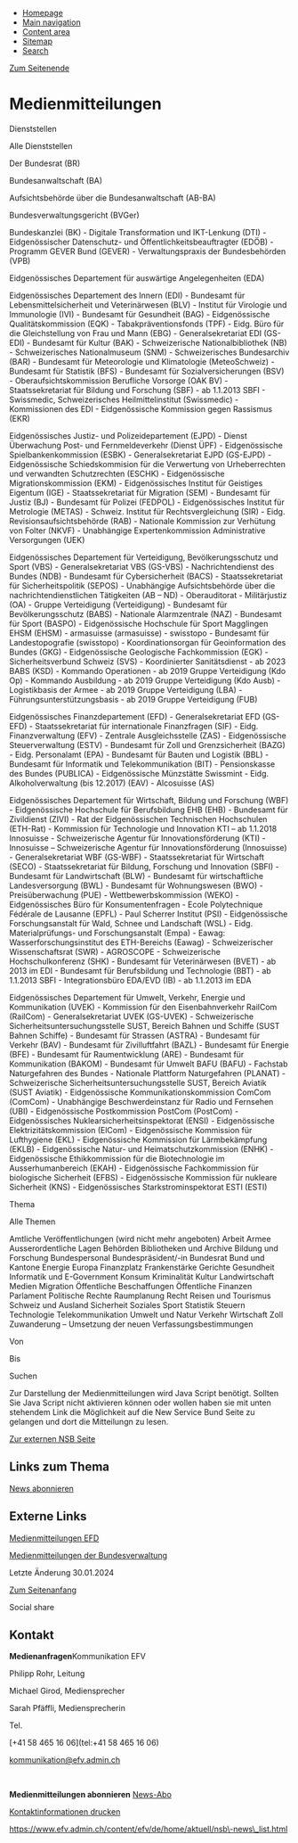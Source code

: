 <!--
                                Source URL: https://www.efv.admin.ch/efv/de/home/aktuell/nsb-news_list.html?dyn_organization=603
                                Page ID: 4
                                -->

                                

* [Homepage](/efv/de/home.html)
* [Main navigation](#main-navigation)
* [Content area](#content)
* [Sitemap](#site-map)
* [Search](#search-field)




















[Zum Seitenende](#context-sidebar)







Medienmitteilungen
==================









Dienststellen


 Alle Dienststellen
 

Der Bundesrat (BR)


Bundesanwaltschaft (BA)


Aufsichtsbehörde über die Bundesanwaltschaft (AB\-BA)


Bundesverwaltungsgericht (BVGer)


Bundeskanzlei (BK)
\- Digitale Transformation und IKT\-Lenkung (DTI)
\- Eidgenössischer Datenschutz\- und Öffentlichkeitsbeauftragter (EDÖB)
\- Programm GEVER Bund (GEVER)
\- Verwaltungspraxis der Bundesbehörden (VPB)


Eidgenössisches Departement für auswärtige Angelegenheiten (EDA)


Eidgenössisches Departement des Innern (EDI)
\- Bundesamt für Lebensmittelsicherheit und Veterinärwesen (BLV)
\- Institut für Virologie und Immunologie (IVI)
\- Bundesamt für Gesundheit (BAG)
\- Eidgenössische Qualitätskommission (EQK)
\- Tabakpräventionsfonds (TPF)
\- Eidg. Büro für die Gleichstellung von Frau und Mann (EBG)
\- Generalsekretariat EDI (GS\-EDI)
\- Bundesamt für Kultur (BAK)
\- Schweizerische Nationalbibliothek (NB)
\- Schweizerisches Nationalmuseum (SNM)
\- Schweizerisches Bundesarchiv (BAR)
\- Bundesamt für Meteorologie und Klimatologie (MeteoSchweiz)
\- Bundesamt für Statistik (BFS)
\- Bundesamt für Sozialversicherungen (BSV)
\- Oberaufsichtskommission Berufliche Vorsorge (OAK BV)
\- Staatssekretariat für Bildung und Forschung (SBF) \- ab 1\.1\.2013 SBFI
\- Swissmedic, Schweizerisches Heilmittelinstitut (Swissmedic)
\- Kommissionen des EDI
\- Eidgenössische Kommission gegen Rassismus (EKR)


Eidgenössisches Justiz\- und Polizeidepartement (EJPD)
\- Dienst Überwachung Post\- und Fernmeldeverkehr (Dienst ÜPF)
\- Eidgenössische Spielbankenkommission (ESBK)
\- Generalsekretariat EJPD (GS\-EJPD)
\- Eidgenössische Schiedskommision für die Verwertung von Urheberrechten und verwandten Schutzrechten (ESCHK)
\- Eidgenössische Migrationskommission (EKM)
\- Eidgenössisches Institut für Geistiges Eigentum (IGE)
\- Staatssekretariat für Migration (SEM)
\- Bundesamt für Justiz (BJ)
\- Bundesamt für Polizei (FEDPOL)
\- Eidgenössisches Institut für Metrologie (METAS)
\- Schweiz. Institut für Rechtsvergleichung (SIR)
\- Eidg. Revisionsaufsichtsbehörde (RAB)
\- Nationale Kommission zur Verhütung von Folter (NKVF)
\- Unabhängige Expertenkommission Administrative Versorgungen (UEK)


Eidgenössisches Departement für Verteidigung, Bevölkerungsschutz und Sport (VBS)
\- Generalsekretariat VBS (GS\-VBS)
\- Nachrichtendienst des Bundes (NDB)
\- Bundesamt für Cybersicherheit (BACS)
\- Staatssekretariat für Sicherheitspolitik (SEPOS)
\- Unabhängige Aufsichtsbehörde über die nachrichtendienstlichen Tätigkeiten (AB – ND)
\- Oberauditorat \- Militärjustiz (OA)
\- Gruppe Verteidigung (Verteidigung)
\- Bundesamt für Bevölkerungsschutz (BABS)
\- Nationale Alarmzentrale (NAZ)
\- Bundesamt für Sport (BASPO)
\- Eidgenössische Hochschule für Sport Magglingen EHSM (EHSM)
\- armasuisse (armasuisse)
\- swisstopo \- Bundesamt für Landestopografie (swisstopo)
\- Koordinationsorgan für Geoinformation des Bundes (GKG)
\- Eidgenössische Geologische Fachkommission (EGK)
\- Sicherheitsverbund Schweiz (SVS)
\- Koordinierter Sanitätsdienst \- ab 2023 BABS (KSD)
\- Kommando Operationen \- ab 2019 Gruppe Verteidigung (Kdo Op)
\- Kommando Ausbildung \- ab 2019 Gruppe Verteidigung (Kdo Ausb)
\- Logistikbasis der Armee \- ab 2019 Gruppe Verteidigung (LBA)
\- Führungsunterstützungsbasis \- ab 2019 Gruppe Verteidigung (FUB)


Eidgenössisches Finanzdepartement (EFD)
\- Generalsekretariat EFD (GS\-EFD)
\- Staatssekretariat für internationale Finanzfragen (SIF)
\- Eidg. Finanzverwaltung (EFV)
\- Zentrale Ausgleichsstelle (ZAS)
\- Eidgenössische Steuerverwaltung (ESTV)
\- Bundesamt für Zoll und Grenzsicherheit (BAZG)
\- Eidg. Personalamt (EPA)
\- Bundesamt für Bauten und Logistik (BBL)
\- Bundesamt für Informatik und Telekommunikation (BIT)
\- Pensionskasse des Bundes (PUBLICA)
\- Eidgenössische Münzstätte Swissmint
\- Eidg. Alkoholverwaltung (bis 12\.2017\) (EAV)
\- Alcosuisse (AS)


Eidgenössisches Departement für Wirtschaft, Bildung und Forschung (WBF)
\- Eidgenössische Hochschule für Berufsbildung EHB (EHB)
\- Bundesamt für Zivildienst (ZIVI)
\- Rat der Eidgenössischen Technischen Hochschulen (ETH\-Rat)
\- Kommission für Technologie und Innovation KTI – ab 1\.1\.2018 Innosuisse \- Schweizerische Agentur für Innovationsförderung (KTI)
\- Innosuisse – Schweizerische Agentur für Innovationsförderung (Innosuisse)
\- Generalsekretariat WBF (GS\-WBF)
\- Staatssekretariat für Wirtschaft (SECO)
\- Staatssekretariat für Bildung, Forschung und Innovation (SBFI)
\- Bundesamt für Landwirtschaft (BLW)
\- Bundesamt für wirtschaftliche Landesversorgung (BWL)
\- Bundesamt für Wohnungswesen (BWO)
\- Preisüberwachung (PUE)
\- Wettbewerbskommission (WEKO)
\- Eidgenössisches Büro für Konsumentenfragen
\- Ecole Polytechnique Fédérale de Lausanne (EPFL)
\- Paul Scherrer Institut (PSI)
\- Eidgenössische Forschungsanstalt für Wald, Schnee und Landschaft (WSL)
\- Eidg. Materialprüfungs\- und Forschungsanstalt (Empa)
\- Eawag: Wasserforschungsinstitut des ETH\-Bereichs (Eawag)
\- Schweizerischer Wissenschaftsrat (SWR)
\- AGROSCOPE
\- Schweizerische Hochschulkonferenz (SHK)
\- Bundesamt für Veterinärwesen (BVET) \- ab 2013 im EDI
\- Bundesamt für Berufsbildung und Technologie (BBT) \- ab 1\.1\.2013 SBFI
\- Integrationsbüro EDA/EVD (IB) \- ab 1\.1\.2013 im EDA


Eidgenössisches Departement für Umwelt, Verkehr, Energie und Kommunikation (UVEK)
\- Kommission für den Eisenbahnverkehr RailCom (RailCom)
\- Generalsekretariat UVEK (GS\-UVEK)
\- Schweizerische Sicherheitsuntersuchungsstelle SUST, Bereich Bahnen und Schiffe (SUST Bahnen Schiffe)
\- Bundesamt für Strassen (ASTRA)
\- Bundesamt für Verkehr (BAV)
\- Bundesamt für Zivilluftfahrt (BAZL)
\- Bundesamt für Energie (BFE)
\- Bundesamt für Raumentwicklung (ARE)
\- Bundesamt für Kommunikation (BAKOM)
\- Bundesamt für Umwelt BAFU (BAFU)
\- Fachstab Naturgefahren des Bundes
\- Nationale Plattform Naturgefahren (PLANAT)
\- Schweizerische Sicherheitsuntersuchungsstelle SUST, Bereich Aviatik (SUST Aviatik)
\- Eidgenössische Kommunikationskommission ComCom (ComCom)
\- Unabhängige Beschwerdeinstanz für Radio und Fernsehen (UBI)
\- Eidgenössische Postkommission PostCom (PostCom)
\- Eidgenössisches Nuklearsicherheitsinspektorat (ENSI)
\- Eidgenössische Elektrizitätskommission (ElCom)
\- Eidgenössische Kommission für Lufthygiene (EKL)
\- Eidgenössische Kommission für Lärmbekämpfung (EKLB)
\- Eidgenössische Natur\- und Heimatschutzkommission (ENHK)
\- Eidgenössische Ethikkommission für die Biotechnologie im Ausserhumanbereich (EKAH)
\- Eidgenössische Fachkommission für biologische Sicherheit (EFBS)
\- Eidgenössische Kommission für nukleare Sicherheit (KNS)
\- Eidgenössisches Starkstrominspektorat ESTI (ESTI)




Thema


 Alle Themen
 
Amtliche Veröffentlichungen (wird nicht mehr angeboten)
Arbeit
Armee
Ausserordentliche Lagen
Behörden
Bibliotheken und Archive
Bildung und Forschung
Bundespersonal
Bundespräsident/\-in
Bundesrat
Bund und Kantone
Energie
Europa
Finanzplatz
Frankenstärke
Gerichte
Gesundheit
Informatik und E\-Government
Konsum
Kriminalität
Kultur
Landwirtschaft
Medien
Migration
Öffentliche Beschaffungen
Öffentliche Finanzen
Parlament
Politische Rechte
Raumplanung
Recht
Reisen und Tourismus
Schweiz und Ausland
Sicherheit
Soziales
Sport
Statistik
Steuern
Technologie
Telekommunikation
Umwelt und Natur
Verkehr
Wirtschaft
Zoll
Zuwanderung – Umsetzung der neuen Verfassungsbestimmungen



Von



Bis



Suchen







Zur Darstellung der Medienmitteilungen wird Java Script benötigt. Sollten Sie Java Script nicht aktivieren können oder wollen haben sie mit unten stehendem Link die Möglichkeit auf die New Service Bund Seite zu gelangen und dort die Mitteilungn zu lesen.






[Zur externen NSB Seite](https://www.newsd.admin.ch/newsd/feeds/rss?lang=de&org-nr=603&topic=&keyword=&offer-nr=&catalogueElement=&kind=M,R,S&start_date=2023-01-01)












Links zum Thema
---------------




[News abonnieren](https://www.admin.ch/gov/de/start/dokumentation/medienmitteilungen/medienmitteilungen-abonnieren.html?lang=de)






Externe Links
-------------




[Medienmitteilungen EFD](https://www.efd.admin.ch/efd/de/home/dokumentation/nsb-news_list.html)






[Medienmitteilungen der Bundesverwaltung](https://www.admin.ch/gov/de/start/dokumentation/medienmitteilungen.html)












Letzte Änderung 30\.01\.2024






[Zum Seitenanfang](#) 







Social share








Kontakt
-------


**Medienanfragen**Kommunikation EFV


Philipp Rohr, Leitung  

Michael Girod, Mediensprecher  

 Sarah Pfäffli, Mediensprecherin





 Tel.
 


[\+41 58 465 16 06](tel:+41 58 465 16 06) 



[kommunikation@efv.admin.ch](mailto:kommunikation@efv.admin.ch) 



 


**Medienmitteilungen abonnieren** [News\-Abo](https://www.admin.ch/gov/de/start/dokumentation/medienmitteilungen/medienmitteilungen-abonnieren.html?lang=de)  






[Kontaktinformationen drucken](# "Druckversion") 














https://www.efv.admin.ch/content/efv/de/home/aktuell/nsb\-news\_list.html








